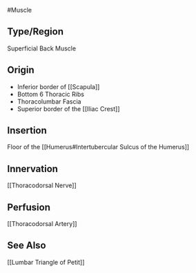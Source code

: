 #Muscle
## Type/Region 
Superficial Back Muscle

## Origin
- Inferior border of [[Scapula]]
- Bottom 6 Thoracic Ribs
- Thoracolumbar Fascia
- Superior border of the [[Iliac Crest]]
## Insertion
Floor of the [[Humerus#Intertubercular Sulcus of the Humerus]]

## Innervation
[[Thoracodorsal Nerve]]

## Perfusion
[[Thoracodorsal Artery]]

## See Also
[[Lumbar Triangle of Petit]]
